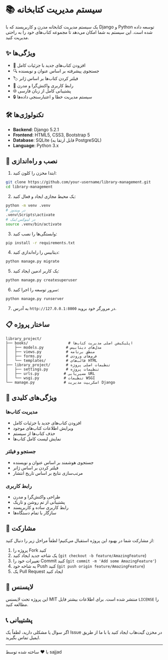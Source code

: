 # 📚 سیستم مدیریت کتابخانه

یک سیستم مدیریت کتابخانه مدرن و کاربرپسند که با Django و Python توسعه داده شده است. این سیستم به شما امکان می‌دهد تا مجموعه کتاب‌های خود را به راحتی مدیریت کنید.

## ✨ ویژگی‌ها

- 📖 افزودن کتاب‌های جدید با جزئیات کامل
- 🔍 جستجوی پیشرفته بر اساس عنوان و نویسنده
- 🏷️ فیلتر کردن کتاب‌ها بر اساس ژانر
- 📱 رابط کاربری واکنش‌گرا و مدرن
- 🌐 پشتیبانی کامل از زبان فارسی
- 🔒 سیستم مدیریت خطا و اعتبارسنجی داده‌ها

## 🛠️ تکنولوژی‌ها

- **Backend**: Django 5.2.1
- **Frontend**: HTML5, CSS3, Bootstrap 5
- **Database**: SQLite (قابل ارتقا به PostgreSQL)
- **Language**: Python 3.x

## 🚀 نصب و راه‌اندازی

1. ابتدا مخزن را کلون کنید:
```bash
git clone https://github.com/your-username/library-management.git
cd library-management
```

2. یک محیط مجازی ایجاد و فعال کنید:
```bash
python -m venv .venv
# در ویندوز
.venv\Scripts\activate
# در لینوکس/مک
source .venv/bin/activate
```

3. وابستگی‌ها را نصب کنید:
```bash
pip install -r requirements.txt
```

4. دیتابیس را راه‌اندازی کنید:
```bash
python manage.py migrate
```

5. یک کاربر ادمین ایجاد کنید:
```bash
python manage.py createsuperuser
```

6. سرور توسعه را اجرا کنید:
```bash
python manage.py runserver
```

7. به آدرس `http://127.0.0.1:8000` در مرورگر خود بروید.

## 📋 ساختار پروژه

```
library_project/
├── books/                  # اپلیکیشن اصلی مدیریت کتاب‌ها
│   ├── models.py          # مدل‌های دیتابیس
│   ├── views.py           # منطق برنامه
│   ├── forms.py           # فرم‌های ورودی
│   └── templates/         # قالب‌های HTML
├── library_project/       # تنظیمات اصلی پروژه
│   ├── settings.py        # تنظیمات پروژه
│   ├── urls.py           # مسیریابی URL
│   └── wsgi.py           # تنظیمات WSGI
└── manage.py             # اسکریپت مدیریت Django
```

## 🔑 ویژگی‌های کلیدی

### مدیریت کتاب‌ها
- افزودن کتاب‌های جدید با جزئیات کامل
- ویرایش اطلاعات کتاب‌های موجود
- حذف کتاب‌ها از سیستم
- نمایش لیست کامل کتاب‌ها

### جستجو و فیلتر
- جستجوی هوشمند بر اساس عنوان و نویسنده
- فیلتر کردن بر اساس ژانر
- مرتب‌سازی نتایج بر اساس تاریخ انتشار

### رابط کاربری
- طراحی واکنش‌گرا و مدرن
- پشتیبانی از تم روشن و تاریک
- رابط کاربری ساده و کاربرپسند
- سازگار با تمام دستگاه‌ها

## 🤝 مشارکت

از مشارکت شما در بهبود این پروژه استقبال می‌کنیم! لطفاً مراحل زیر را دنبال کنید:

1. پروژه را Fork کنید
2. یک شاخه جدید ایجاد کنید (`git checkout -b feature/AmazingFeature`)
3. تغییرات خود را Commit کنید (`git commit -m 'Add some AmazingFeature'`)
4. به شاخه خود Push کنید (`git push origin feature/AmazingFeature`)
5. یک Pull Request ایجاد کنید

## 📝 لایسنس

این پروژه تحت لایسنس MIT منتشر شده است. برای اطلاعات بیشتر فایل `LICENSE` را مطالعه کنید.

## 📞 پشتیبانی

اگر سوال یا مشکلی دارید، لطفاً یک Issue در مخزن گیت‌هاب ایجاد کنید یا با ما از طریق ایمیل تماس بگیرید.

---
با ❤️ ساخته شده توسط sajjad 